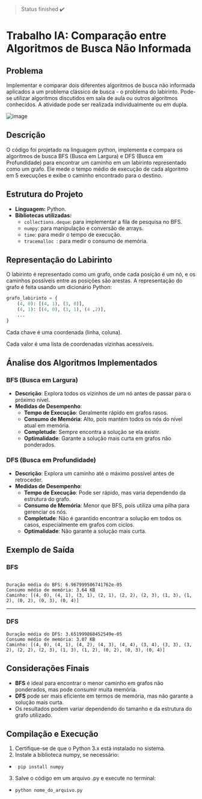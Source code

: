 > Status finished :heavy_check_mark:

# Trabalho IA: Comparação entre Algoritmos de Busca Não Informada
## Problema

<body>
    <p>Implementar e comparar dois diferentes algoritmos de busca não informada aplicados a um problema
clássico de busca - o problema do labirinto. Pode-se utilizar algoritmos discutidos em
sala de aula ou outros algoritmos conhecidos. A atividade pode ser realizada individualmente ou em
dupla.</p>
</body>

![image](https://github.com/user-attachments/assets/2e14cd4d-104b-4404-91f8-9f3fe3a1916b)


## Descrição

<body>
    <p> O código foi projetado na linguagem python, implementa e compara os algoritmos de busca BFS (Busca em Largura) e DFS (Busca em Profundidade) para encontrar um caminho em um labirinto representado como um grafo. Ele mede o tempo médio de execução de cada algoritmo em 5 execuções e exibe o caminho encontrado para o destino.</p>
</body>

## Estrutura do Projeto
- **Linguagem:** Python.
- **Bibliotecas utilizadas:**
  - `collections.deque`: para implementar a fila de pesquisa no BFS.
  - `numpy`: para manipulação e conversão de arrays.
  - `time`: para medir o tempo de execução.
  - `tracemalloc `: para medir o consumo de memória.

## Representação do Labirinto
O labirinto é representado como um grafo, onde cada posição é um nó, e os caminhos possíveis entre as posições são arestas. A representação do grafo é feita usando um dicionário Python:

```python
grafo_labirinto = {
    (4, 0): [(4, 1), (3, 0)],          
    (4, 1): [(4, 0), (3, 1), (4 ,2)],
    ...
}
```
<p>Cada chave é uma coordenada (linha, coluna).</p>
<p>Cada valor é uma lista de coordenadas vizinhas acessíveis.<p>

## Ánalise dos Algoritmos Implementados
### BFS (Busca em Largura)
 - **Descrição**: Explora todos os vizinhos de um nó antes de passar para o próximo nível.
 - **Medidas de Desempenho**:
    - **Tempo de Execução**: Geralmente rápido em grafos rasos.
    - **Consumo de Memória**: Alto, pois mantém todos os nós do nível atual em memória.
    - **Completude**: Sempre encontra a solução se ela existir.
    - **Optimalidade**: Garante a solução mais curta em grafos não ponderados.

 ### DFS (Busca em Profundidade)
 - **Descrição**: Explora um caminho até o máximo possível antes de retroceder.
 - **Medidas de Desempenho**:
    - **Tempo de Execução**: Pode ser rápido, mas varia dependendo da estrutura do grafo.
    - **Consumo de Memória**: Menor que BFS, pois utiliza uma pilha para gerenciar os nós.
    - **Completude**: Não é garantido encontrar a solução em todos os casos, especialmente em grafos com ciclos.
    - **Optimalidade**:  Não garante a solução mais curta.

## Exemplo de Saída

### BFS

```

Duração média do BFS: 6.967999506741762e-05
Consumo médio de memória: 3.64 KB
Caminho: [(4, 0), (4, 1), (3, 1), (2, 1), (2, 2), (2, 3), (1, 3), (1, 2), (0, 2), (0, 3), (0, 4)]

```
---
### DFS
```
Duração média do DFS: 3.651999868452549e-05
Consumo médio de memória: 3.07 KB
Caminho: [(4, 0), (4, 1), (4, 2), (4, 3), (4, 4), (3, 4), (3, 3), (3, 2), (2, 2), (2, 3), (1, 3), (1, 2), (0, 2), (0, 3), (0, 4)]
```
## Considerações Finais

- **BFS** é ideal para encontrar o menor caminho em grafos não ponderados, mas pode consumir muita memória.
- **DFS** pode ser mais eficiente em termos de memória, mas não garante a solução mais curta.
 - Os resultados podem variar dependendo do tamanho e da estrutura do grafo utilizado.

## Compilação e Execução 
1. Certifique-se de que o Python 3.x está instalado no sistema.
2. Instale a biblioteca numpy, se necessário:
 - ````  pip install numpy ````
3. Salve o código em um arquivo .py e execute no terminal:
- ````python nome_do_arquivo.py ````